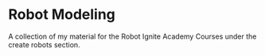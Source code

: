 # Robot Modeling

A collection of my material for the Robot Ignite Academy Courses under the create robots section.
